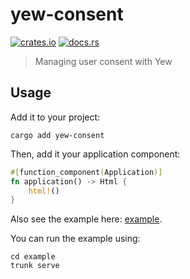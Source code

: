 # yew-consent

[![crates.io](https://img.shields.io/crates/v/yew-consent.svg)](https://crates.io/crates/yew-consent)
[![docs.rs](https://docs.rs/yew-consent/badge.svg)](https://docs.rs/yew-consent)

> Managing user consent with Yew

## Usage

Add it to your project:

```shell
cargo add yew-consent
```

Then, add it your application component:

```rust
#[function_component(Application)]
fn application() -> Html {
    html!()
}
```

Also see the example here: [example](example).

You can run the example using:

```shell
cd example
trunk serve
```
